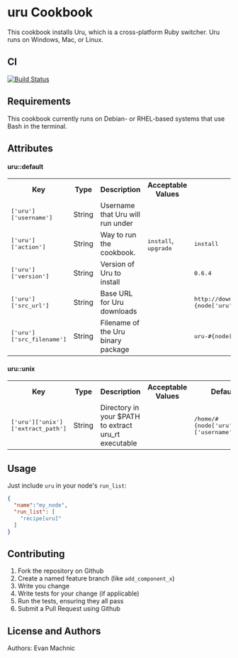 uru Cookbook
============

This cookbook installs Uru, which is a cross-platform Ruby switcher. Uru runs
on Windows, Mac, or Linux.

## CI

[![Build Status](https://travis-ci.org/emachnic/uru-cookbook.png)](https://travis-ci.org/emachnic/uru-cookbook?branch=master)

Requirements
------------

This cookbook currently runs on Debian- or RHEL-based systems that use Bash in
the terminal.

Attributes
----------
#### uru::default
<table>
  <tr>
    <th>Key</th>
    <th>Type</th>
    <th>Description</th>
    <th>Acceptable Values</th>
    <th>Default</th>
  </tr>
  <tr>
    <td><tt>['uru']['username']</tt></td>
    <td>String</td>
    <td>Username that Uru will run under</td>
    <td></td>
    <td></td>
  </tr>
  <tr>
    <td><tt>['uru']['action']</tt></td>
    <td>String</td>
    <td>Way to run the cookbook.</td>
    <td><tt>install</tt>, <tt>upgrade</tt></td>
    <td><tt>install</tt></td>
  </tr>
  <tr>
    <td><tt>['uru']['version']</tt></td>
    <td>String</td>
    <td>Version of Uru to install</td>
    <td></td>
    <td><tt>0.6.4</tt></td>
  </tr>
  <tr>
    <td><tt>['uru']['src_url']</tt></td>
    <td>String</td>
    <td>Base URL for Uru downloads</td>
    <td></td>
    <td><tt>http://downloads.sourceforge.net/project/urubinaries/uru/#{node['uru']['version']}/</tt></td>
  </tr>
  <tr>
    <td><tt>['uru']['src_filename']</tt></td>
    <td>String</td>
    <td>Filename of the Uru binary package</td>
    <td></td>
    <td><tt>uru-#{node['uru']['version']}-#{platform}-x86.#{extension}</tt></td>
  </tr>
</table>

#### uru::unix
<table>
  <tr>
    <th>Key</th>
    <th>Type</th>
    <th>Description</th>
    <th>Acceptable Values</th>
    <th>Default</th>
  </tr>
  <tr>
    <td><tt>['uru']['unix']['extract_path']</tt></td>
    <td>String</td>
    <td>Directory in your $PATH to extract uru_rt executable</td>
    <td></td>
    <td><tt>/home/#{node['uru']['username']}/bin</tt></td>
  </tr>
</table>

Usage
-----
Just include `uru` in your node's `run_list`:

```json
{
  "name":"my_node",
  "run_list": [
    "recipe[uru]"
  ]
}
```

Contributing
------------

1. Fork the repository on Github
2. Create a named feature branch (like `add_component_x`)
3. Write you change
4. Write tests for your change (if applicable)
5. Run the tests, ensuring they all pass
6. Submit a Pull Request using Github

License and Authors
-------------------
Authors: Evan Machnic
